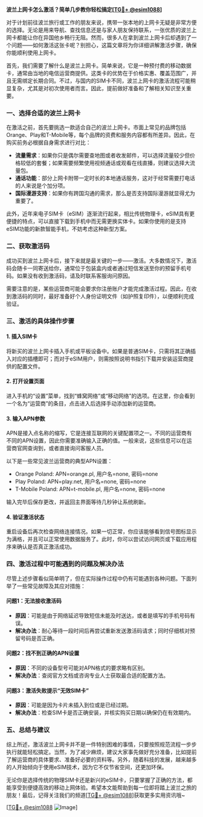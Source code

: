 **波兰上网卡怎么激活？简单几步教你轻松搞定[[TG💪+ @esim1088](https://t.me/s/esim1088)]**

对于计划前往波兰旅行或工作的朋友来说，携带一张本地的上网卡无疑是非常方便的选择。无论是用来导航、查找信息还是与家人朋友保持联系，一张优质的波兰上网卡都能让你在异国他乡畅行无阻。然而，很多人在拿到波兰上网卡后却遇到了一个问题——如何激活这张卡呢？别担心，这篇文章将为你详细讲解激活步骤，确保你能顺利使用上网卡。

首先，我们需要了解什么是波兰上网卡。简单来说，它是一种预付费的移动数据卡，通常由当地的电信运营商提供。这类卡的优势在于价格实惠、覆盖范围广，并且无需绑定长期合同。不过，与国内的SIM卡不同，波兰上网卡的激活流程可能稍显复杂，尤其是对初次使用者而言。因此，提前做好准备和了解相关知识至关重要。

### **一、选择合适的波兰上网卡**

在激活之前，首先要挑选一款适合自己的波兰上网卡。市面上常见的品牌包括Orange、Play和T-Mobile等，每个品牌的资费和服务内容都有所差异。因此，在购买前务必根据自身需求进行对比：

- **流量需求**：如果你只是偶尔需要查地图或者收发邮件，可以选择流量较少但价格较低的套餐；如果需要频繁使用视频通话或观看在线直播，则建议选择大流量包。
- **通话功能**：部分上网卡附带一定时长的本地通话服务，这对于经常需要打电话的人来说是个加分项。
- **国际漫游支持**：如果你有跨国沟通的需求，那么是否支持国际漫游就显得尤为重要了。

此外，近年来电子SIM卡（eSIM）逐渐流行起来，相比传统物理卡，eSIM具有更便捷的特点，可以直接下载到手机中而无需更换实体卡。如果你使用的是支持eSIM功能的新款智能手机，不妨考虑这种新型方案。

### **二、获取激活码**

成功买到波兰上网卡后，接下来就是最关键的一步——激活。大多数情况下，激活码会随卡一同寄送给你，通常位于包装盒内或者通过短信发送至你的预留手机号码。如果没有收到激活码，请及时联系客服询问原因。

需要注意的是，某些运营商可能会要求你注册账户才能完成激活过程。因此，在收到激活码的同时，最好准备好个人身份证明文件（如护照复印件），以便顺利完成验证。

### **三、激活的具体操作步骤**

#### **1. 插入SIM卡**
将新买的波兰上网卡插入手机或平板设备中。如果是普通SIM卡，只需将其正确插入对应的插槽即可；而对于eSIM用户，则需按照说明书指引下载并安装运营商提供的配置文件。

#### **2. 打开设置页面**
进入手机的“设置”菜单，找到“蜂窝网络”或“移动网络”的选项。在这里，你会看到一个名为“运营商”的条目，点击进入后选择手动添加新的运营商。

#### **3. 输入APN参数**
APN是接入点名称的缩写，它是连接互联网的关键配置项之一。不同的运营商有不同的APN设置，因此你需要准确输入正确的值。一般来说，这些信息可以在运营商官网查询到，或者直接询问客服人员。

以下是一些常见波兰运营商的典型APN设置：
- Orange Poland: APN=orange.pl, 用户名=none, 密码=none
- Play Poland: APN=play.net, 用户名=none, 密码=none
- T-Mobile Poland: APN=t-mobile.pl, 用户名=none, 密码=none

输入完毕后保存更改，并返回主界面等待几秒钟让系统刷新。

#### **4. 验证激活状态**
重启设备后再次检查网络连接情况。如果一切正常，你应该能够看到信号图标显示为满格，并且可以正常使用数据服务了。此时，你可以尝试访问网页或下载应用程序来确认是否真正激活成功。

### **四、激活过程中可能遇到的问题及解决办法**

尽管上述步骤看似简单明了，但在实际操作过程中仍有可能遇到各种问题。下面列举了一些常见故障及其应对措施：

#### **问题1：无法接收激活码**
- **原因**：可能是由于网络延迟导致短信未能及时送达，或者是填写的手机号码有误。
- **解决办法**：耐心等待一段时间后再尝试重新发送激活码请求；同时仔细核对预留号码是否正确。

#### **问题2：找不到正确的APN设置**
- **原因**：不同的设备型号可能对APN格式的要求略有区别。
- **解决办法**：查阅官方文档或咨询专业人士获取最合适的配置方法。

#### **问题3：激活失败提示“无效SIM卡”**
- **原因**：可能是因为卡片未插入到位或是已经过期。
- **解决办法**：检查SIM卡是否正确安装，并核实购买日期以确保仍在有效期内。

### **五、总结与建议**

综上所述，激活波兰上网卡并不是一件特别困难的事情，只要按照规范流程一步步执行就能轻松搞定。当然，为了减少麻烦，建议大家事先做好充分准备，比如提前了解运营商的具体要求、准备好必要的资料等。另外，随着科技的发展，越来越多的人开始倾向于使用eSIM技术，因为它不仅节省空间，还更加环保。

无论你是选择传统的物理SIM卡还是新兴的eSIM卡，只要掌握了正确的方法，都能享受到便捷高效的移动上网体验。希望本文能帮助到每一位即将踏上波兰之旅的朋友！最后，记得关注我们的频道[[TG💪+ @esim1088](https://t.me/s/esim1088)]获取更多实用资讯哦~

[[TG💪+ @esim1088](https://t.me/s/esim1088) ![Image](https://i.postimg.cc/4NQfJmqS/Snipaste-2025-05-13-00-14-12.png)]